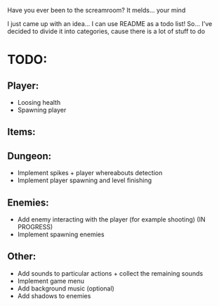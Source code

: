 Have you ever been to the screamroom? It melds... your mind

I just came up with an idea...
I can use README as a todo list! So...
I've decided to divide it into categories, cause there is a lot of stuff to do

# TODO:
## Player:
* Loosing health
* Spawning player

## Items:

## Dungeon:
* Implement spikes + player whereabouts detection
* Implement player spawning and level finishing

## Enemies:
* Add enemy interacting with the player (for example shooting) (IN PROGRESS)
* Implement spawning enemies

## Other:
* Add sounds to particular actions + collect the remaining sounds
* Implement game menu
* Add background music (optional)
* Add shadows to enemies